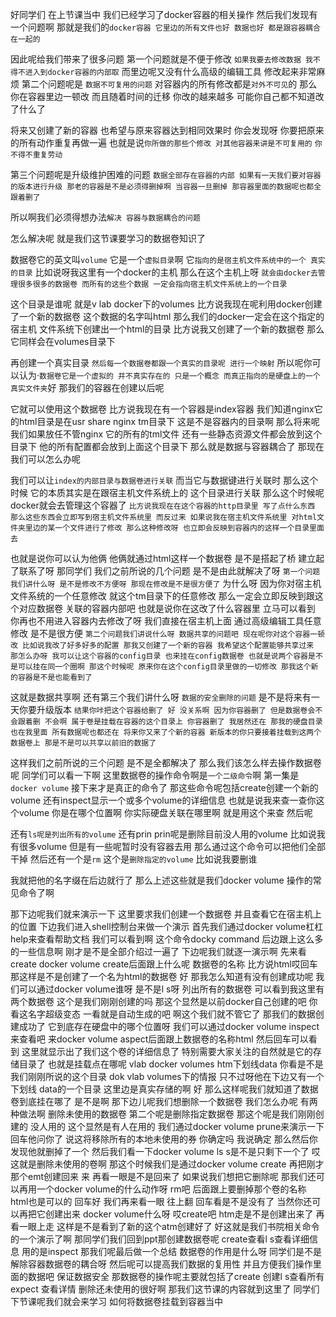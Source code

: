 好同学们
在上节课当中
我们已经学习了docker容器的相关操作
然后我们发现有一个问题啊
那就是我们的`docker容器
它里边的所有文件也好
数据也好
都是跟容器耦合在一起的`

因此呢给我们带来了很多问题
第一个问题就是不便于修改
`如果我要去修改数据
我不得不进入到docker容器的内部取`
而里边呢又没有什么高级的编辑工具
修改起来非常麻烦
第二个问题呢是 `数据不可复用的问题`
对容器内的所有修改都是`对外不可见`的
那么你在容器里边一顿改
而且随着时间的迁移
你改的越来越多
可能你自己都不知道改了什么了

将来又创建了新的容器
也希望与原来容器达到相同效果时
你会发现呀
你要把原来的所有动作重复再做一遍
也就是说`你所做的那些个修改
对其他容器来讲是不可复用的`
`你不得不重复劳动 `

第三个问题呢是升级维护困难的问题
`数据全部存在容器的内部
如果有一天我们要对容器的版本进行升级
那老的容器是不是必须得删掉啊
当容器一旦删掉
那容器里面的数据呢也都全跟着删了`


所以啊我们必须得想办法`解决
容器与数据耦合的问题`

怎么解决呢
就是我们这节课要学习的数据卷知识了

数据卷它的英文叫`volume`
它是一个`虚拟目录`啊
它`指向的是宿主机文件系统中的一个 真实的目录`
比如说呀我这里有一个docker的主机
那么在这个主机上呀
`就会由docker去管理很多很多的数据卷
而所有的这些个数据
一定会指向宿主机文件系统上的一个目录`

这个目录是谁呢
就是v lab docker下的volumes
比方说我现在呢利用docker创建了一个新的数据卷
这个数据的名字叫html
那么我们的docker一定会在这个指定的宿主机
文件系统下创建出一个html的目录
比方说我又创建了一个新的数据卷
那么它同样会在volumes目录下

再创建一个真实目录
`然后每一个数据卷都跟一个真实的目录呢
进行一个映射`
所以呢你可以认为·`数据卷它是一个虚拟的
并不真实存在的
只是一个概念
而真正指向的是硬盘上的一个真实文件夹`好
那我们的容器在创建以后呢

它就可以使用这个数据卷
比方说我现在有一个容器是index容器
我们知道nginx它的html目录是在usr share nginx tm目录下
这是不是容器内的目录啊
那么将来呢我们如果放任不管nginx
它的所有的tml文件
还有一些静态资源文件都会放到这个目录下
他的所有配置都会放到上面这个目录下
那么就是数据与容器耦合了
那现在我们可以怎么办呢

我们可以让`index的内部目录与数据卷进行关联`
而当它与数据键进行关联时
那么这个时候
它的本质其实是在跟宿主机文件系统上的
这个目录进行关联
那么这个时候呢docker就会去管理这个容器了
`比方说我现在在这个容器的http目录里
写了点什么东西
那么这些东西会立即写到宿主机文件系统里
而反过来
如果说我在宿主机文件系统里
对html文件夹里边的某一个文件进行了修改
那么这种修改呀
也立即会反映到容器内的这样一个目录里面去`

也就是说你可以认为他俩
他俩就通过html这样一个数据卷
是不是搭起了桥
建立起了联系了呀
那同学们
我们之前所说的几个问题
是不是由此就解决了呀
`第一个问题我们讲什么呀
是不是修改不方便呀
那现在修改是不是很方便了`
为什么呀
因为你对宿主机文件系统的一个任意修改
就这个tm目录下的任意修改
那么一定会立即反映到跟这个对应数据卷
关联的容器内部吧
也就是说你在这改了什么容器里
立马可以看到
你再也不用进入容器内去修改了呀
我们直接在宿主机上面
通过高级编辑工具任意修改
是不是很方便
`第二个问题我们讲说什么呀
数据共享的问题吧
现在呢你对这个容器一顿改
比如说我改了好多好多的配置
那我又创建了一个新的容器
我希望这个配置能够共享过来
那怎么办呀
我可以让这个容器的config目录
也来挂在config数据卷
也就是说两个容器是不是可以挂在同一个圈啊
那这个时候呢
原来你在这个config目录里做的一切修改
那我这个新的容器是不是也能看到了`

这就是数据共享啊
还有第三个我们讲什么呀
`数据的安全删除的问题`
是不是将来有一天你要升级版本
`结果你咔把这个容器给删了
好
没关系啊
因为你容器删了
但是数据卷会不会跟着删
不会啊
属于卷是挂载在容器的这个目录上
你容器删了
我居然还在
那我的硬盘目录也在我里面
所有数据呢也都还在
将来你又来了个新的容器
新版本的你只要接着挂载到这两个数据卷上
那是不是可以共享以前旧的数据了`

这样我们之前所说的三个问题
是不是全都解决了
那么我们该怎么样去操作数据卷呢
同学们可以看一下啊
这里数据卷的操作命令啊是`一个二级命令`啊
第一集是`docker volume`
接下来才是真正的命令了
那这些命令呢包括create创建一个新的volume
还有inspect显示一个或多个volume的详细信息
也就是说我来查一查你这个volume
你是在哪个位置啊
你实际硬盘关联在哪里啊
就是用这个来查
然后呢

还有`ls呢是列出所有的volume`
还有prin prin呢是删除目前没人用的volume
比如说我有很多volume
但是有一些呢暂时没有容器去用
那么通过这个命令可以把他们全部干掉
然后还有一个是`rm`
这个是`删除指定的volume`
比如说我要删谁

我就把他的名字缀在后边就行了
那么上述这些就是我们docker volume
操作的常见命令了啊

那下边呢我们就来演示一下
这里要求我们创建一个数据卷
并且查看它在宿主机上的位置
下边我们进入shell控制台来做一个演示
首先我们通过docker volume杠杠help来查看帮助文档
我们可以看到啊
这个命令docky command
后边跟上这么多的一些信息啊
刚才是不是全部介绍过一遍了
下边呢我们就逐一演示啊
先来看create docker volume
create后面跟上什么呢
数据卷的名称
比方说html哎回车
那这样是不是创建了一个名为html的数据卷
好
那我怎么知道有没有创建成功呢
我们可以通过docker volume谁呀
是不是l s呀
列出所有的数据卷
可以看到我这里有两个数据卷
这个是我们刚刚创建的吗
那这个显然是以前docker自己创建的吧
你看这名字超级变态
一看就是自动生成的吧
啊这个我们就不管它了
那我们的数据创建成功了
它到底存在硬盘中的哪个位置呀
我们可以通过docker volume inspect来查看吧
来docker volume aspect后面跟上数据卷的名称html
然后回车可以看到
这里就显示出了我们这个卷的详细信息了
特别需要大家关注的自然就是它的存储目录了
也就是挂载点在哪呢
vlab docker volumes htm下划线data
你看是不是我们刚刚所说的这个目录
dok vlab volumes下的情报
只不过呀他在下边又有一个下划线
data的一个目录
这里边是真实存储的啊
好
那么这样呢我们就知道了数据卷到底挂在哪了
是不是啊
那下边儿呢我们想删除一个数据卷
我们怎么办呢
有两种做法啊
删除未使用的数据卷
第二个呢是删除指定数据卷
那这个呢是我们刚刚创建的
没人用的
这个显然是有人在用的
我们通过docker volume prune来演示一下
回车他问你了
说这将移除所有的本地未使用的券
你确定吗
我说确定
那么然后你发现他就删掉了一个
然后我们看一下docker volume
ls s是不是只剩下一个了
哎这就是删除未使用的卷啊
那这个时候我们是通过docker volume create
再把刚才那个emt创建回来
来
再看一眼是不是回来了
如果说我们想把它删除呢
那我们还可以再用一个docker volume的什么动作呀
rm吧
后面跟上要删掉那个卷的名称
html也是可以的
回车好
我们再来看一眼
往上翻
回车看是不是没有了
当然你还可以再把它创建出来
docker volume什么呀
哎create吧
htm走是不是创建出来了
再看一眼上走
这样是不是看到了新的这个atm创建好了
好这就是我们书院相关命令的一个演示了啊
那同学们我们回到ppt那创建数据卷呢
create查看l s查看详细信息
用的是inspect
那我们呢最后做一个总结
数据卷的作用是什么呀
同学们是不是解除容器数据卷的耦合呀
然后呢可以提高我们数据的复用性
并且方便我们操作里面的数据吧
保证数据安全
那数据卷的操作呢主要就包括了create
创建l s查看所有expect
查看详情
删除还未使用的很好啊
那我们这节课的内容就到这里了
同学们
下节课呢我们就会来学习
如何将数据卷挂载到容器当中
